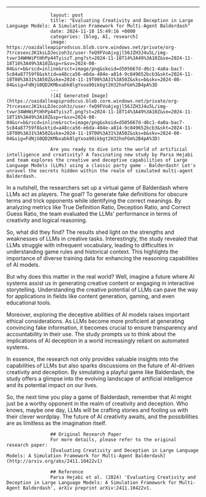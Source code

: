 ---
                    layout: post
                    title: "Evaluating Creativity and Deception in Large Language Models: A Simulation Framework for Multi-Agent Balderdash"
                    date: 2024-11-18 15:49:16 +0000
                    categories: [blog, AI, research]
                    image: https://oaidalleapiprodscus.blob.core.windows.net/private/org-7trcesexcJK1ksLDJeczoh3z/user-feQ9FVoAjxgjl56JZH3J4u5L/img-tvwr34WHWiPtHhPp44TyiszT.png?st=2024-11-18T14%3A49%3A10Z&se=2024-11-18T16%3A49%3A10Z&sp=r&sv=2024-08-04&sr=b&rscd=inline&rsct=image/png&skoid=d505667d-d6c1-4a0a-bac7-5c84a87759f8&sktid=a48cca56-e6da-484e-a814-9c849652bcb3&skt=2024-11-18T00%3A31%3A50Z&ske=2024-11-19T00%3A31%3A50Z&sks=b&skv=2024-08-04&sig=FdNjG0QD2KMbxabk8lgYxoa9Oikbgt2H32hoFGm%2B4pA%3D
                    ---
                    ![AI Generated Image](https://oaidalleapiprodscus.blob.core.windows.net/private/org-7trcesexcJK1ksLDJeczoh3z/user-feQ9FVoAjxgjl56JZH3J4u5L/img-tvwr34WHWiPtHhPp44TyiszT.png?st=2024-11-18T14%3A49%3A10Z&se=2024-11-18T16%3A49%3A10Z&sp=r&sv=2024-08-04&sr=b&rscd=inline&rsct=image/png&skoid=d505667d-d6c1-4a0a-bac7-5c84a87759f8&sktid=a48cca56-e6da-484e-a814-9c849652bcb3&skt=2024-11-18T00%3A31%3A50Z&ske=2024-11-19T00%3A31%3A50Z&sks=b&skv=2024-08-04&sig=FdNjG0QD2KMbxabk8lgYxoa9Oikbgt2H32hoFGm%2B4pA%3D)
                    
                    Are you ready to dive into the world of artificial intelligence and creativity? A fascinating new study by Parsa Hejabi and team explores the creative and deceptive capabilities of Large Language Models (LLMs) using a classic party game - Balderdash! Let's unravel the secrets hidden within the realm of simulated multi-agent Balderdash.

In a nutshell, the researchers set up a virtual game of Balderdash where LLMs act as players. The goal? To generate fake definitions for obscure terms and trick opponents while identifying the correct meanings. By analyzing metrics like True Definition Ratio, Deception Ratio, and Correct Guess Ratio, the team evaluated the LLMs' performance in terms of creativity and logical reasoning.

So, what did they find? The results shed light on the strengths and weaknesses of LLMs in creative tasks. Interestingly, the study revealed that LLMs struggle with infrequent vocabulary, leading to difficulties in understanding game rules and historical context. This highlights the importance of diverse training data for enhancing the reasoning capabilities of AI models.

But why does this matter in the real world? Well, imagine a future where AI systems assist us in generating creative content or engaging in interactive storytelling. Understanding the creative potential of LLMs can pave the way for applications in fields like content generation, gaming, and even educational tools.

Moreover, exploring the deceptive abilities of AI models raises important ethical considerations. As LLMs become more proficient at generating convincing fake information, it becomes crucial to ensure transparency and accountability in their use. The study prompts us to think about the implications of AI deception in a world increasingly reliant on automated systems.

In essence, the research not only provides valuable insights into the capabilities of LLMs but also sparks discussions on the future of AI-driven creativity and deception. By simulating a playful game like Balderdash, the study offers a glimpse into the evolving landscape of artificial intelligence and its potential impact on our lives.

So, the next time you play a game of Balderdash, remember that AI might just be a worthy opponent in the realm of creativity and deception. Who knows, maybe one day, LLMs will be crafting stories and fooling us with their clever wordplay. The future of AI creativity awaits, and the possibilities are as limitless as the imagination itself.
                    
                    ## Original Research Paper
                    For more details, please refer to the original research paper:
                    [Evaluating Creativity and Deception in Large Language Models: A Simulation Framework for Multi-Agent Balderdash](http://arxiv.org/abs/2411.10422v1)
                    
                    ## Reference
                    Parsa Hejabi et al. (2024) 'Evaluating Creativity and Deception in Large Language Models: A Simulation Framework for Multi-Agent Balderdash', arXiv preprint arXiv:2411.10422v1.
                    
